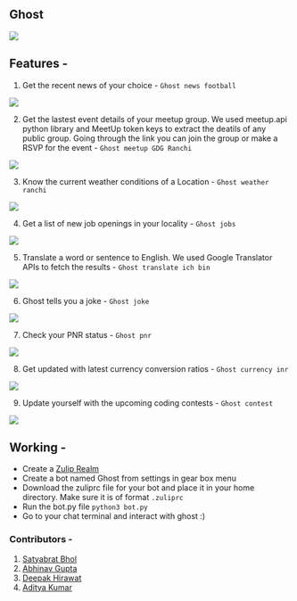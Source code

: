 ## Ghost 

![](https://i.ibb.co/qnKhfY7/realgh.jpg)

## Features -
1. Get the recent news of your choice - 
	``` Ghost news football ```
    
![](https://i.ibb.co/qMw5RFJ/Screenshot-2019-10-19-home-XDSA-Zulip-4.png)

2. Get the lastest event details of your meetup group. We used meetup.api python library and MeetUp token keys to extract the deatils of any public group. Going through the link you can join the group or make a RSVP for the event - 
	``` Ghost meetup GDG Ranchi ```
    
![](https://i.ibb.co/w4hLq32/Screenshot-2019-10-19-home-XDSA-Zulip-7.png)

3. Know the current weather conditions of a Location - 
	``` Ghost weather ranchi ```
    
![](https://i.ibb.co/89QPKP1/Screenshot-2019-10-19-home-XDSA-Zulip.png)

4. Get a list of new job openings in your locality - 
	``` Ghost jobs ```

![](https://i.ibb.co/zN2SzJz/Screenshot-2019-10-19-home-XDSA-Zulip-2.png)

5. Translate a word or sentence to English. We used Google Translator APIs to fetch the results - 
	``` Ghost translate ich bin ```
    
![](https://i.ibb.co/FbHKNSG/Screenshot-2019-10-19-home-XDSA-Zulip-8.png)

6. Ghost tells you a joke - 
	``` Ghost joke ```
    
![](https://i.ibb.co/tBMjJPg/Screenshot-2019-10-19-home-XDSA-Zulip-3.png)

7. Check your PNR status -
	``` Ghost pnr ```

![](https://i.ibb.co/q9nfgHf/Screenshot-2019-10-19-home-XDSA-Zulip-6.png)

8. Get updated with latest currency conversion ratios - 
	``` Ghost currency inr ```
    
![](https://i.ibb.co/QrP5Gj0/Screenshot-2019-10-19-home-XDSA-Zulip-5.png)

9. Update yourself with the upcoming coding contests - 
	``` Ghost contest ```
    
![](https://i.ibb.co/GcXDvZF/Screenshot-2019-10-19-home-XDSA-Zulip-1.png)

## Working - 
- Create a [Zulip Realm](https://zulip.com/new/)
- Create a bot named Ghost from settings in gear box menu
- Download the zuliprc file for your bot and place it in your home directory. Make sure it is of format ```.zuliprc```
- Run the bot.py file ``` python3 bot.py ```
- Go to your chat terminal and interact with ghost :)

### Contributors - 
1. [Satyabrat Bhol](https://github.com/Satyabrat35)
2. [Abhinav Gupta](https://github.com/abhinav99ash29)
3. [Deepak Hirawat](https://github.com/Vatapi)
4. [Aditya Kumar](https://github.com/adityaXXX/)
